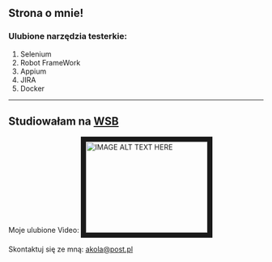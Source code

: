 ## Strona o mnie!

### Ulubione narzędzia testerkie:
1. Selenium
2. Robot FrameWork
3. Appium
4. JIRA
5. Docker

---

Studiowałam na [WSB](https://www.wsb.pl/wroclaw/kandydaci/studia-podyplomowe/kierunki/tester-oprogramowania-dla-aplikacji-mobilnych-i-serwerowych)
---

Moje ulubione Video:
<a href="https://www.youtube.com/watch?v=8h5knh2jLCA"><img src="http://img.youtube.com/vi/YOUTUBE_VIDEO_ID_HERE/0.jpg" 
alt="IMAGE ALT TEXT HERE" width="240" height="180" border="10" /></a>

Skontaktuj się ze mną: akola@post.pl

